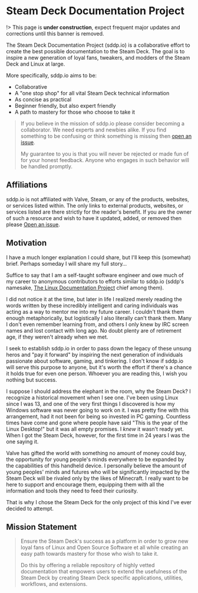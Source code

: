 # Steam Deck Documentation Project

!> This page is **under construction**, expect frequent major updates and
corrections until this banner is removed.

The Steam Deck Documentation Project (sddp.io) is a collaborative effort to
create the best possible documentation to the Steam Deck. The goal is to inspire
a new generation of loyal fans, tweakers, and modders of the Steam Deck and
Linux at large.

More specifically, sddp.io aims to be:

- Collaborative
- A "one stop shop" for all vital Steam Deck technical information
- As concise as practical
- Beginner friendly, but also expert friendly
- A path to mastery for those who choose to take it

> If you believe in the mission of sddp.io please consider becoming a
> collaborator. We need experts and newbies alike. If you find something to be
> confusing or think something is missing then
> [open an issue](https://github.com/chadbailey/sddp.io/issues).
>
> My guarantee to you is that you will never be rejected or made fun of for your
> honest feedback. Anyone who engages in such behavior will be handled promptly.

## Affiliations

sddp.io is not affiliated with Valve, Steam, or any of the products, websites,
or services listed within. The only links to external products, websites, or
services listed are there strictly for the reader's benefit. If you are the
owner of such a resource and wish to have it updated, added, or removed then
please [Open an issue](https://github.com/chadbailey/sddp.io/issues).

## Motivation

I have a much longer explanation I could share, but I'll keep this (somewhat)
brief. Perhaps someday I will share my full story…

Suffice to say that I am a self-taught software engineer and owe much of my
career to anonymous contributors to efforts similar to sddp.io (sddp's namesake,
[The Linux Documentation Project](https://tldp.org) chief among them).

I did not notice it at the time, but later in life I realized merely reading the
words written by these incredibly intelligent and caring individuals was acting
as a way to mentor me into my future career. I couldn't thank them enough
metaphorically, but logistically I also literally can't thank them. Many I don't
even remember learning from, and others I only knew by IRC screen names and lost
contact with long ago. No doubt plenty are of retirement age, if they weren't
already when we met.

I seek to establish sddp.io in order to pass down the legacy of these unsung
heros and "pay it forward" by inspiring the next generation of individuals
passionate about software, gaming, and tinkering. I don't know if sddp.io will
serve this purpose to anyone, but it's worth the effort if there's a chance it
holds true for even one person. Whoever you are reading this, I wish you nothing
but success.

I suppose I should address the elephant in the room, why the Steam Deck? I
recognize a historical movement when I see one. I've been using Linux since I
was 13, and one of the very first things I discovered is how my Windows software
was never going to work on it. I was pretty fine with this arrangement, had it
not been for being so invested in PC gaming. Countless times have come and gone
where people have said "This is the year of the Linux Desktop!" but it was all
empty promises. I _knew_ it wasn't ready yet. When I got the Steam Deck,
however, for the first time in 24 years I was the one saying it.

Valve has gifted the world with something no amount of money could buy, the
opportunity for young people's minds everywhere to be expanded by the
capabilities of this handheld device. I personally believe the amount of young
peoples' minds and futures who will be significantly impacted by the Steam Deck
will be rivaled only by the likes of Minecraft. I really want to be here to
support and encourage them, equipping them with all the information and tools
they need to feed their curiosity.

That is why I chose the Steam Deck for the only project of this kind I've ever
decided to attempt.

## Mission Statement

> Ensure the Steam Deck's success as a platform in order to grow new loyal fans
> of Linux and Open Source Software et all while creating an easy path towards
> mastery for those who wish to take it.
>
> Do this by offering a reliable repository of highly vetted documentation that
> empowers users to extend the usefulness of the Steam Deck by creating Steam
> Deck specific applications, utilities, workflows, and extensions.
